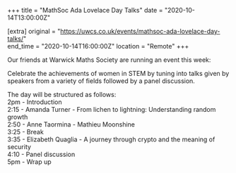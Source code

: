 +++
title = "MathSoc Ada Lovelace Day Talks"
date = "2020-10-14T13:00:00Z"

[extra]
original = "https://uwcs.co.uk/events/mathsoc-ada-lovelace-day-talks/"    
end_time = "2020-10-14T16:00:00Z"
location = "Remote"
+++

Our friends at Warwick Maths Society are running an event this week:

Celebrate the achievements of women in STEM by tuning into talks given by speakers from a variety of fields followed by a panel discussion.

The day will be structured as follows:  
2pm - Introduction  
2:15 - Amanda Turner - From lichen to lightning: Understanding random growth  
2:50 - Anne Taormina - Mathieu Moonshine  
3:25 - Break  
3:35 - Elizabeth Quaglia - A journey through crypto and the meaning of security  
4:10 - Panel discussion  
5pm - Wrap up

